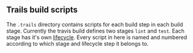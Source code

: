 ## Trails build scripts

The `.trails` directory contains scripts for each build step in each build stage.
Currently the travis build defines two stages `lint` and `test`. Each stage has
it's own [lifecycle](https://docs.travis-ci.com/user/customizing-the-build/#the-build-lifecycle).
Every script in here is named and numbered according to which stage and lifecycle
step it belongs to.

